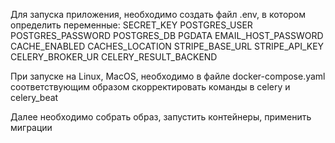 Для запуска приложения, необходимо создать файл .env, в котором определить переменные:
SECRET_KEY
POSTGRES_USER
POSTGRES_PASSWORD
POSTGRES_DB
PGDATA
EMAIL_HOST_PASSWORD
CACHE_ENABLED
CACHES_LOCATION
STRIPE_BASE_URL
STRIPE_API_KEY
CELERY_BROKER_UR
CELERY_RESULT_BACKEND

При запуске на Linux, MacOS, необходимо в файле docker-compose.yaml 
соответствующим образом скорректировать команды в celery и celery_beat

Далее необходимо собрать образ, запустить контейнеры, применить миграции
